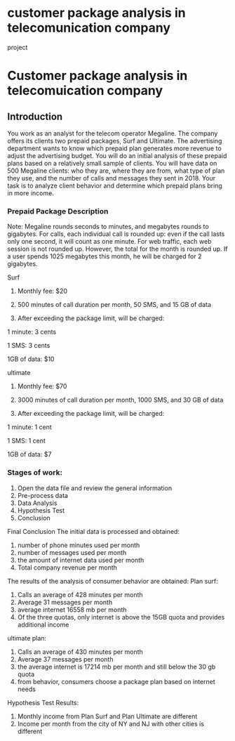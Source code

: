 # customer package analysis in telecomunication company
 project
# Customer package analysis in telecomuication company
## Introduction

You work as an analyst for the telecom operator Megaline. The company offers its clients two prepaid packages, Surf and Ultimate. The advertising department wants to know which prepaid plan generates more revenue to adjust the advertising budget.
You will do an initial analysis of these prepaid plans based on a relatively small sample of clients. You will have data on 500 Megaline clients: who they are, where they are from, what type of plan they use, and the number of calls and messages they sent in 2018. Your task is to analyze client behavior and determine which prepaid plans bring in more income.

### Prepaid Package Description

Note: Megaline rounds seconds to minutes, and megabytes rounds to gigabytes. For calls, each individual call is rounded up: even if the call lasts only one second, it will count as one minute. For web traffic, each web session is not rounded up. However, the total for the month is rounded up. If a user spends 1025 megabytes this month, he will be charged for 2 gigabytes.

Surf
1. Monthly fee: $20

2. 500 minutes of call duration per month, 50 SMS, and 15 GB of data

3. After exceeding the package limit, will be charged:

1 minute: 3 cents

1 SMS: 3 cents

1GB of data: $10

ultimate
1. Monthly fee: $70

2. 3000 minutes of call duration per month, 1000 SMS, and 30 GB of data

3. After exceeding the package limit, will be charged:

1 minute: 1 cent

1 SMS: 1 cent

1GB of data: $7

### Stages of work:
1. Open the data file and review the general information
2. Pre-process data
3. Data Analysis
4. Hypothesis Test
5. Conclusion

Final Conclusion
The initial data is processed and obtained:
1. number of phone minutes used per month
2. number of messages used per month
3. the amount of internet data used per month
4. Total company revenue per month

The results of the analysis of consumer behavior are obtained:
Plan surf:
1. Calls an average of 428 minutes per month
2. Average 31 messages per month
3. average internet 16558 mb per month
4. Of the three quotas, only internet is above the 15GB quota and provides additional income

ultimate plan:
1. Calls an average of 430 minutes per month
2. Average 37 messages per month
3. the average internet is 17214 mb per month and still below the 30 gb quota
4. from behavior, consumers choose a package plan based on internet needs

Hypothesis Test Results:
1. Monthly income from Plan Surf and Plan Ultimate are different
2. Income per month from the city of NY and NJ with other cities is different
